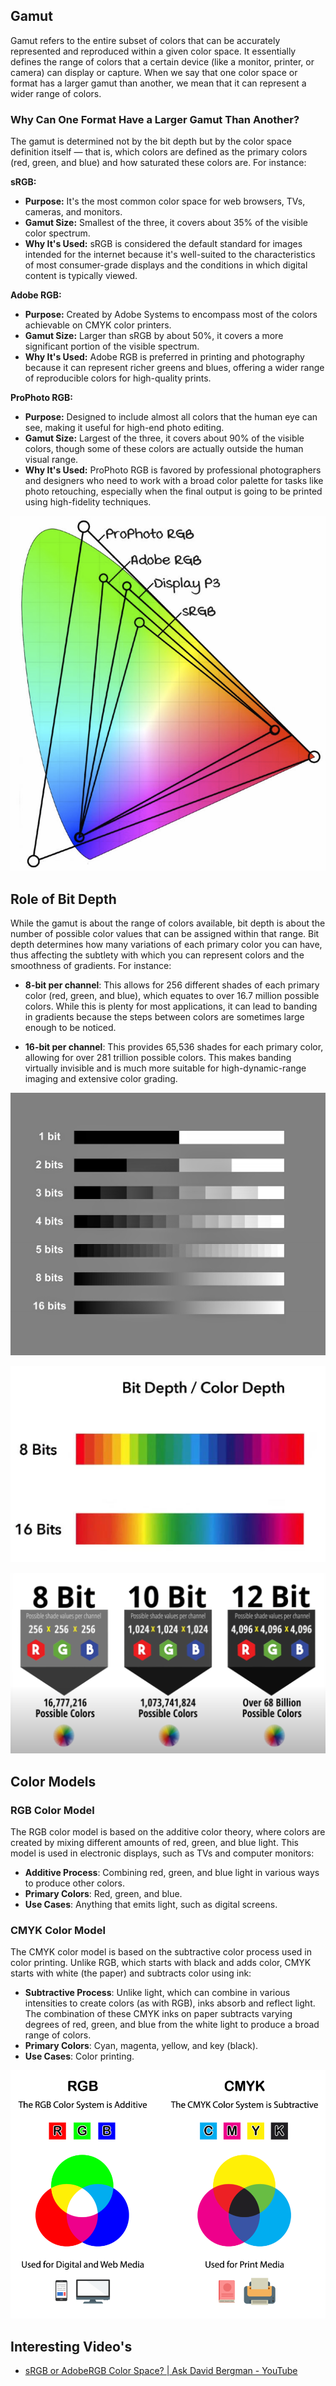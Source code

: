 ## Gamut 

Gamut refers to the entire subset of colors that can be accurately represented and reproduced within a given color space. It essentially defines the range of colors that a certain device (like a monitor, printer, or camera) can display or capture. When we say that one color space or format has a larger gamut than another, we mean that it can represent a wider range of colors.

### Why Can One Format Have a Larger Gamut Than Another?

The gamut is determined not by the bit depth but by the color space definition itself — that is, which colors are defined as the primary colors (red, green, and blue) and how saturated these colors are. For instance:

**sRGB:**

- **Purpose:** It's the most common color space for web browsers, TVs, cameras, and monitors.
- **Gamut Size:** Smallest of the three, it covers about 35% of the visible color spectrum.
- **Why It's Used:** sRGB is considered the default standard for images intended for the internet because it's well-suited to the characteristics of most consumer-grade displays and the conditions in which digital content is typically viewed.

**Adobe RGB:**

- **Purpose:** Created by Adobe Systems to encompass most of the colors achievable on CMYK color printers.
- **Gamut Size:** Larger than sRGB by about 50%, it covers a more significant portion of the visible spectrum.
- **Why It's Used:** Adobe RGB is preferred in printing and photography because it can represent richer greens and blues, offering a wider range of reproducible colors for high-quality prints.

**ProPhoto RGB:**

- **Purpose:** Designed to include almost all colors that the human eye can see, making it useful for high-end photo editing.
- **Gamut Size:** Largest of the three, it covers about 90% of the visible colors, though some of these colors are actually outside the human visual range.
- **Why It's Used:** ProPhoto RGB is favored by professional photographers and designers who need to work with a broad color palette for tasks like photo retouching, especially when the final output is going to be printed using high-fidelity techniques.

![](./_img/All%20Color%20Spaces.png)

## Role of Bit Depth

While the gamut is about the range of colors available, bit depth is about the number of possible color values that can be assigned within that range. Bit depth determines how many variations of each primary color you can have, thus affecting the subtlety with which you can represent colors and the smoothness of gradients. For instance:

- **8-bit per channel**: This allows for 256 different shades of each primary color (red, green, and blue), which equates to over 16.7 million possible colors. While this is plenty for most applications, it can lead to banding in gradients because the steps between colors are sometimes large enough to be noticed.

- **16-bit per channel**: This provides 65,536 shades for each primary color, allowing for over 281 trillion possible colors. This makes banding virtually invisible and is much more suitable for high-dynamic-range imaging and extensive color grading.

![](./_img/color_depth_chart.jpg)

![](./_img/color_depth_chart_hue.png)

![](./_img/color_depth_compare.png)

## Color Models

### RGB Color Model

The RGB color model is based on the additive color theory, where colors are created by mixing different amounts of red, green, and blue light. This model is used in electronic displays, such as TVs and computer monitors:

- **Additive Process**: Combining red, green, and blue light in various ways to produce other colors.
- **Primary Colors**: Red, green, and blue.
- **Use Cases**: Anything that emits light, such as digital screens.

### CMYK Color Model

The CMYK color model is based on the subtractive color process used in color printing. Unlike RGB, which starts with black and adds color, CMYK starts with white (the paper) and subtracts color using ink:

- **Subtractive Process**: Unlike light, which can combine in various intensities to create colors (as with RGB), inks absorb and reflect light. The combination of these CMYK inks on paper subtracts varying degrees of red, green, and blue from the white light to produce a broad range of colors.
- **Primary Colors**: Cyan, magenta, yellow, and key (black).
- **Use Cases**: Color printing.

![Alt text](./_img/rgb_and_cmyk.png)

## Interesting Video's

- [sRGB or AdobeRGB Color Space? | Ask David Bergman - YouTube](https://www.youtube.com/watch?v=B2ZJx5eDUoc&ab_channel=Adorama)

